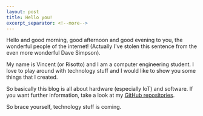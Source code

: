 ```yaml
---
layout: post
title: Hello you!
excerpt_separator: <!--more-->
---
```


Hello and good morning, good afternoon and good evening to you, the wonderful people of the internet! 
(Actually I've stolen this sentence from the even more wonderful Dave Simpson).

My name is Vincent (or Risotto) and I am a computer engineering student. I love to play around with technology stuff and I would like to 
show you some things that I created. 
<!--more-->
So basically this blog is all about hardware (especially IoT) and software.
If you want further information, take a look at my [GitHub repositories](https://github.com/Simple-codinger).

So brace yourself, technology stuff is coming.


